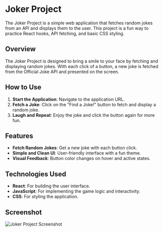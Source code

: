 # Joker Project

The Joker Project is a simple web application that fetches random jokes from an API and displays them to the user. This project is a fun way to practice React hooks, API fetching, and basic CSS styling.

## Overview

The Joker Project is designed to bring a smile to your face by fetching and displaying random jokes. With each click of a button, a new joke is fetched from the Official Joke API and presented on the screen.

## How to Use

1. **Start the Application**: Navigate to the application URL.
2. **Fetch a Joke**: Click on the "Find a Joke!" button to fetch and display a random joke.
3. **Laugh and Repeat**: Enjoy the joke and click the button again for more fun.

## Features

- **Fetch Random Jokes**: Get a new joke with each button click.
- **Simple and Clean UI**: User-friendly interface with a fun theme.
- **Visual Feedback**: Button color changes on hover and active states.

## Technologies Used

- **React**: For building the user interface.
- **JavaScript**: For implementing the game logic and interactivity.
- **CSS**: For styling the application.

## Screenshot

![Joker Project Screenshot](path/to/your/screenshot.png)
